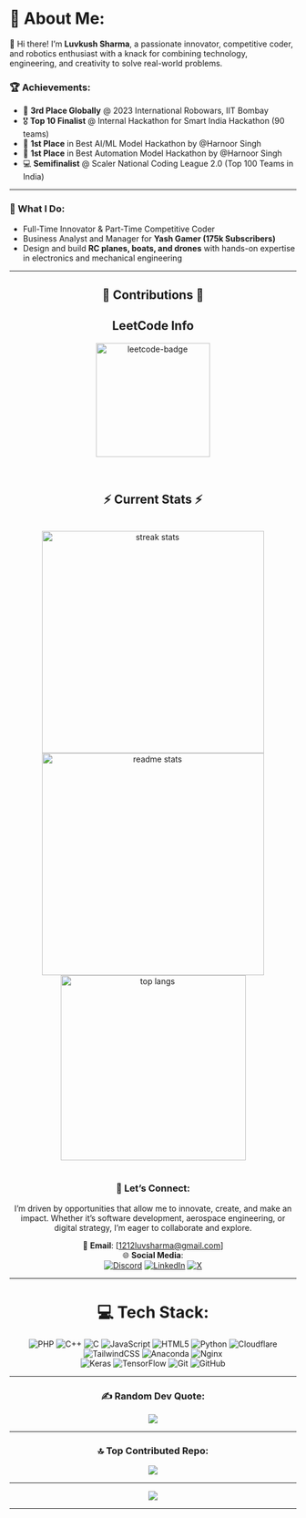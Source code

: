 # 💫 About Me:
👋 Hi there! I’m **Luvkush Sharma**, a passionate innovator, competitive coder, and robotics enthusiast with a knack for combining technology, engineering, and creativity to solve real-world problems.

### 🏆 Achievements:
- 🥉 **3rd Place Globally** @ 2023 International Robowars, IIT Bombay  
- 🎖 **Top 10 Finalist** @ Internal Hackathon for Smart India Hackathon (90 teams)  
- 🥇 **1st Place** in Best AI/ML Model Hackathon by @Harnoor Singh  
- 🥇 **1st Place** in Best Automation Model Hackathon by @Harnoor Singh  
- 💻 **Semifinalist** @ Scaler National Coding League 2.0 (Top 100 Teams in India)  

---

### 🚀 What I Do:
- Full-Time Innovator & Part-Time Competitive Coder  
- Business Analyst and Manager for **Yash Gamer (175k Subscribers)**  
- Design and build **RC planes, boats, and drones** with hands-on expertise in electronics and mechanical engineering  

---


<div align="center"> 
  
<h2 align="center">🐍 Contributions 🐍</h2>
<!-- Uncomment the snake animation if you have set up the SVG -->
<!-- <img alt="snake eating my contributions" src="https://raw.githubusercontent.com/Luvkush123/Luvkush123/output/github-contribution-grid-snake.svg" /> -->

<h2 align="center">LeetCode Info</h2>  
<p align="center">
  <a href="https://leetcode.com/u/Luvkush12/" target="_blank"><img align="center" src="https://leetcode.com/static/images/badges/2024/gif/2024-10.gif" alt="leetcode-badge" height="200" width="200" /></a>
</p>

<br/>
<h2 align="center">⚡ Current Stats ⚡</h2>
<br>
<div align="center">
  <img width="390" src="https://streak-stats.demolab.com/?user=Luvkush123&count_private=true&theme=react&border_radius=10" alt="streak stats"/>
  <img width="390" src="https://github-readme-stats.vercel.app/api?username=Luvkush123&show_icons=true&theme=react&rank_icon=github&border_radius=10" alt="readme stats" />
  <img width="325" align="center" src="https://github-readme-stats.vercel.app/api/top-langs/?username=Luvkush123&hide=HTML&langs_count=8&layout=compact&theme=react&border_radius=10&size_weight=0.5&count_weight=0.5&exclude_repo=github-readme-stats" alt="top langs" />
</div>

<br/>

### 🌟 Let’s Connect:
I’m driven by opportunities that allow me to innovate, create, and make an impact. Whether it’s software development, aerospace engineering, or digital strategy, I’m eager to collaborate and explore.

📧 **Email**: [1212luvsharma@gmail.com]  
🌐 **Social Media**:  
[![Discord](https://img.shields.io/badge/Discord-%237289DA.svg?logo=discord&logoColor=white)](https://discord.gg/QMmKxYCBrM) 
[![LinkedIn](https://img.shields.io/badge/LinkedIn-%230077B5.svg?logo=linkedin&logoColor=white)](https://linkedin.com/in/luvkushsharma) 
[![X](https://img.shields.io/badge/X-black.svg?logo=X&logoColor=white)](https://x.com/luvkuxh)

---

# 💻 Tech Stack:
![PHP](https://img.shields.io/badge/php-%23777BB4.svg?style=for-the-badge&logo=php&logoColor=white) 
![C++](https://img.shields.io/badge/c++-%2300599C.svg?style=for-the-badge&logo=c%2B%2B&logoColor=white) 
![C](https://img.shields.io/badge/c-%2300599C.svg?style=for-the-badge&logo=c&logoColor=white) 
![JavaScript](https://img.shields.io/badge/javascript-%23323330.svg?style=for-the-badge&logo=javascript&logoColor=%23F7DF1E) 
![HTML5](https://img.shields.io/badge/html5-%23E34F26.svg?style=for-the-badge&logo=html5&logoColor=white) 
![Python](https://img.shields.io/badge/python-3670A0?style=for-the-badge&logo=python&logoColor=ffdd54) 
![Cloudflare](https://img.shields.io/badge/Cloudflare-F38020?style=for-the-badge&logo=Cloudflare&logoColor=white) 
![TailwindCSS](https://img.shields.io/badge/tailwindcss-%2338B2AC.svg?style=for-the-badge&logo=tailwind-css&logoColor=white) 
![Anaconda](https://img.shields.io/badge/Anaconda-%2344A833.svg?style=for-the-badge&logo=anaconda&logoColor=white) 
![Nginx](https://img.shields.io/badge/nginx-%23009639.svg?style=for-the-badge&logo=nginx&logoColor=white)  
![Keras](https://img.shields.io/badge/Keras-%23D00000.svg?style=for-the-badge&logo=Keras&logoColor=white) 
![TensorFlow](https://img.shields.io/badge/TensorFlow-%23FF6F00.svg?style=for-the-badge&logo=TensorFlow&logoColor=white) 
![Git](https://img.shields.io/badge/git-%23F05033.svg?style=for-the-badge&logo=git&logoColor=white) 
![GitHub](https://img.shields.io/badge/github-%23121011.svg?style=for-the-badge&logo=github&logoColor=white)

---

### ✍️ Random Dev Quote:
![](https://quotes-github-readme.vercel.app/api?type=vertical&theme=dark)

---

### 🔝 Top Contributed Repo:
![](https://github-contributor-stats.vercel.app/api?username=Luvkush123&limit=5&theme=dark&combine_all_yearly_contributions=true)

---

[![](https://visitcount.itsvg.in/api?id=Luvkush123&icon=1&color=0)](https://visitcount.itsvg.in)

---
